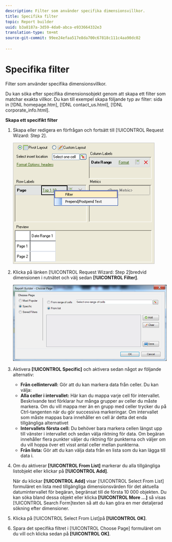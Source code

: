 ```yaml
---
description: Filter som använder specifika dimensionsvillkor.
title: Specifika filter
topic: Report builder
uuid: b3a8187a-3d59-4da0-abca-e933664332e3
translation-type: tm+mt
source-git-commit: 99ee24efaa517e8da700c67818c111c4aa90dc02

---
```



# Specifika filter

Filter som använder specifika dimensionsvillkor.

Du kan söka efter specifika dimensionsobjekt genom att skapa ett filter som matchar exakta villkor. Du kan till exempel skapa följande typ av filter: sida in [!DNL homepage.htm], [!DNL contact_us.html], [!DNL corporate_info.html].

**Skapa ett specifikt filter**

1. Skapa eller redigera en förfrågan och fortsätt till [!UICONTROL Request Wizard: Step 2].

   ![Stegresultat](assets/dimension_filter.png)

1. Klicka på länken [!UICONTROL Request Wizard: Step 2]bredvid dimensionen i rutnätet och välj sedan **[!UICONTROL Filter]**.

   ![Stegresultat](assets/choose_page_specific01.png)

1. Aktivera **[!UICONTROL Specific]** och aktivera sedan något av följande alternativ:

   * **Från cellintervall:** Gör att du kan markera data från celler. Du kan välja:
   * **Alla celler i intervallet:** Här kan du mappa varje cell för intervallet. Beskrivande text förklarar hur många grupper av celler du måste markera. Om du vill mappa mer än en grupp med celler trycker du på Ctrl-tangenten när du gör successiva markeringar. Om intervallet som måste mappas bara innehåller en cell är detta det enda tillgängliga alternativet
   * **Intervallets första cell:** Du behöver bara markera cellen längst upp till vänster i intervallet och sedan välja riktning för data. Om begäran innehåller flera punkter väljer du riktning för punkterna och väljer om du vill hoppa över ett visst antal celler mellan punkterna.
   * **Från lista:** Gör att du kan välja data från en lista som du kan lägga till data i.
1. Om du aktiverar **[!UICONTROL From List]** markerar du alla tillgängliga listobjekt eller klickar på **[!UICONTROL Add]**.

   När du klickar **[!UICONTROL Add]** visar [!UICONTROL Select From List] formuläret en lista med tillgängliga dimensionsvärden för det aktuella datumintervallet för begäran, begränsat till de första 10 000 objekten. Du kan söka bland dessa objekt eller klicka **[!UICONTROL More ...]** så visas [!UICONTROL Search Form]texten så att du kan göra en mer detaljerad sökning efter dimensioner.
1. Klicka på [!UICONTROL Select From List]på **[!UICONTROL OK]**.
1. Spara det specifika filtret i [!UICONTROL Choose Page] formuläret om du vill och klicka sedan på **[!UICONTROL OK]**.

